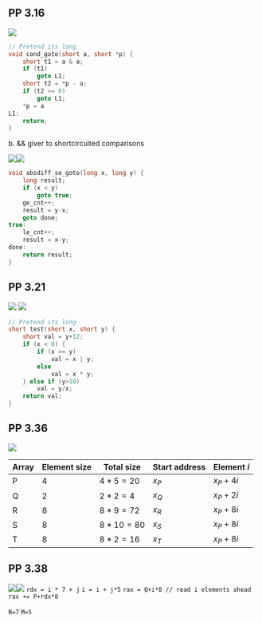 ## PP 3.16
![](Pasted%20image%2020240228102720.png)
```c
// Pretend its long
void cond_goto(short a, short *p) {
	short t1 = a & a;
	if (t1)
		goto L1;
	short t2 = *p - a;
	if (t2 >= 0)
		goto L1;
	*p = a
L1:
	return;
}
```
b.
&& giver to shortcircuited comparisons

![](Pasted%20image%2020240228103151.png)![](Pasted%20image%2020240228103159.png)
```c
void absdiff_se_goto(long x, long y) {
	long result;
	if (x < y)
		goto true;
	ge_cnt++;
	result = y-x;
	goto done;
true:
	le_cnt++;
	result = x-y;
done:
	return result;
}
```

## PP 3.21
![](Pasted%20image%2020240228103941.png)
![](Pasted%20image%2020240228103957.png)
```c
// Pretend its long
short test(short x, short y) {
	short val = y+12;
	if (x < 0) {
		if (x >= y)
			val = x | y;
		else
			val = x * y;
	} else if (y>10)
		val = y/x;
	return val;
}
```
## PP 3.36
![](Pasted%20image%2020240228105602.png)

| Array | Element size | Total size | Start address | Element $i$ |
| ----- | ------------ | ---------- | ------------- | ----------- |
| P     | 4            | $4*5=20$   | $x_P$         | $x_P+4i$    |
| Q     | 2            | $2*2=4$    | $x_Q$         | $x_P+2i$    |
| R     | 8            | $8*9=72$   | $x_R$         | $x_P+8i$    |
| S     | 8            | $8*10=80$  | $x_S$         | $x_P+8i$    |
| T     | 8            | $8*2=16$   | $x_T$         | $x_P+8i$    |
## PP 3.38
![](Pasted%20image%2020240228110350.png)![](Pasted%20image%2020240228110404.png)
`rdx = i * 7 + j`
`i = i + j*5`
`rax = Q+i*8 // read i elements ahead`
`rax += P+rdx*8`

`N=7`
`M=5`
